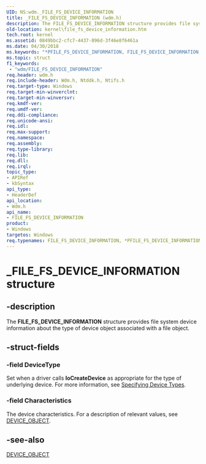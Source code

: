 ```yaml
---
UID: NS:wdm._FILE_FS_DEVICE_INFORMATION
title: _FILE_FS_DEVICE_INFORMATION (wdm.h)
description: The FILE_FS_DEVICE_INFORMATION structure provides file system device information about the type of device object associated with a file object.
old-location: kernel\file_fs_device_information.htm
tech.root: kernel
ms.assetid: 0849bbc2-cfc7-4437-896d-3f46e8f6461a
ms.date: 04/30/2018
ms.keywords: "*PFILE_FS_DEVICE_INFORMATION, FILE_FS_DEVICE_INFORMATION, FILE_FS_DEVICE_INFORMATION structure [Kernel-Mode Driver Architecture], PFILE_FS_DEVICE_INFORMATION, PFILE_FS_DEVICE_INFORMATION structure pointer [Kernel-Mode Driver Architecture], _FILE_FS_DEVICE_INFORMATION, kernel.file_fs_device_information, kstruct_b_86acb464-7e57-467f-998e-896b0a7cebc4.xml, wdm/FILE_FS_DEVICE_INFORMATION, wdm/PFILE_FS_DEVICE_INFORMATION"
ms.topic: struct
f1_keywords:
 - "wdm/FILE_FS_DEVICE_INFORMATION"
req.header: wdm.h
req.include-header: Wdm.h, Ntddk.h, Ntifs.h
req.target-type: Windows
req.target-min-winverclnt: 
req.target-min-winversvr: 
req.kmdf-ver: 
req.umdf-ver: 
req.ddi-compliance: 
req.unicode-ansi: 
req.idl: 
req.max-support: 
req.namespace: 
req.assembly: 
req.type-library: 
req.lib: 
req.dll: 
req.irql: 
topic_type:
- APIRef
- kbSyntax
api_type:
- HeaderDef
api_location:
- Wdm.h
api_name:
- FILE_FS_DEVICE_INFORMATION
product:
- Windows
targetos: Windows
req.typenames: FILE_FS_DEVICE_INFORMATION, *PFILE_FS_DEVICE_INFORMATION
---
```


# _FILE_FS_DEVICE_INFORMATION structure


## -description


The <b>FILE_FS_DEVICE_INFORMATION</b> structure provides file system device information about the type of device object associated with a file object.


## -struct-fields




### -field DeviceType

Set when a driver calls <b>IoCreateDevice</b> as appropriate for the type of underlying device. For more information, see <a href="https://docs.microsoft.com/windows-hardware/drivers/kernel/specifying-device-types">Specifying Device Types</a>.


### -field Characteristics

The device characteristics. For a description of relevant values, see <a href="https://docs.microsoft.com/windows-hardware/drivers/ddi/wdm/ns-wdm-_device_object">DEVICE_OBJECT</a>.


## -see-also




<a href="https://docs.microsoft.com/windows-hardware/drivers/ddi/wdm/ns-wdm-_device_object">DEVICE_OBJECT</a>
 

 


